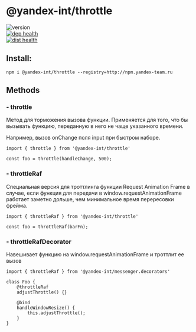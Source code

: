# @yandex-int/throttle

![version](https://badger.yandex-team.ru/npm/@yandex-int/throttle/version.svg)<br>
[![dep health](https://oko.yandex-team.ru/badges/repo.svg?vcs=arc&repoName=frontend/packages/throttle)<br>
![dist health](https://oko.yandex-team.ru/badges/pkg.svg?pkgName=@yandex-int/throttle)
](https://oko.yandex-team.ru/repo/search-interfaces/frontend?repoFilter=packages/throttle)

## Install:

```
npm i @yandex-int/throttle --registry=http://npm.yandex-team.ru
```

## Methods

### - throttle

Метод для торможения вызова функции. Применяется для того, что бы вызывать функцию, переданную в него
не чаще указанного времени.

Например, вызов onChange поля input при быстром наборе.

```
import { throttle } from '@yandex-int/throttle'

const foo = throttle(handleChange, 500);
```

### - throttleRaf

Специальная версия для троттлинга функции Request Animation Frame в случае,
если функция для передачи в window.requestAnimationFrame работает заметно дольше,
чем минимальное время перересовки фрейма.

```
import { throttleRaf } from '@yandex-int/throttle'

const foo = throttleRaf(barFn);
```


### - throttleRafDecorator

Навешивает функцию на window.requestAnimationFrame и троттлит ее вызов

```
import { throttleRaf } from '@yandex-int/messenger.decorators'

class Foo {
    @throttleRaf
    adjustThrottle() {}

    @bind
    handleWindowResize() {
        this.adjustThrottle();
    }
}
```

